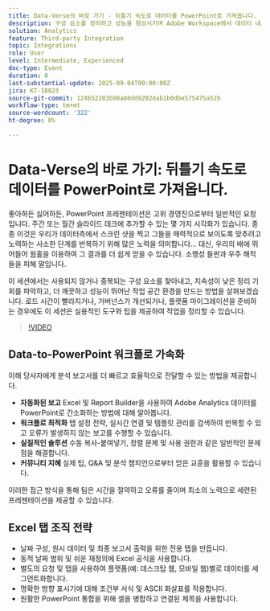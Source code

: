 ```yaml
---
title: Data-Verse의 바로 가기 - 뒤틀기 속도로 데이터를 PowerPoint로 가져옵니다.
description: 구성 요소를 정리하고 성능을 향상시키며 Adobe Workspace에서 데이터 내보내기를 간소화하는 팁을 통해 PowerPoint 보고 속도를 높입니다.
solution: Analytics
feature: Third-party Integration
topic: Integrations
role: User
level: Intermediate, Experienced
doc-type: Event
duration: 0
last-substantial-update: 2025-09-04T00:00:00Z
jira: KT-18823
source-git-commit: 124b52203b98a80dd9202dab1b0dbe575475a52b
workflow-type: tm+mt
source-wordcount: '322'
ht-degree: 0%

---
```



# Data-Verse의 바로 가기: 뒤틀기 속도로 데이터를 PowerPoint로 가져옵니다.

좋아하든 싫어하든, PowerPoint 프레젠테이션은 고위 경영진으로부터 일반적인 요청입니다. 주간 또는 월간 슬라이드 데크에 추가할 수 있는 몇 가지 시각화가 있습니다. 종종 이것은 우리가 데이터측에서 스크린 샷을 찍고 그들을 매력적으로 보이도록 맞추려고 노력하는 사소한 단계를 반복하기 위해 많은 노력을 의미합니다... 대신, 우리의 배에 뛰어들어 웜홀을 이용하여 그 결과를 더 쉽게 얻을 수 있습니다. 소행성 들판과 우주 해적들을 피해 말입니다.

이 세션에서는 사용되지 않거나 중복되는 구성 요소를 찾아내고, 지속성이 낮은 정리 기회를 파악하고, 더 깨끗하고 성능이 뛰어난 작업 공간 환경을 만드는 방법을 살펴보겠습니다. 로드 시간이 빨라지거나, 거버넌스가 개선되거나, 플랫폼 마이그레이션을 준비하는 경우에도 이 세션은 실용적인 도구와 팁을 제공하여 작업을 정리할 수 있습니다.

>[!VIDEO](https://video.tv.adobe.com/v/3471119/?learn=on&enablevpops)

## Data-to-PowerPoint 워크플로 가속화

이해 당사자에게 분석 보고서를 더 빠르고 효율적으로 전달할 수 있는 방법을 제공합니다.

* **자동화된 보고** Excel 및 Report Builder을 사용하여 Adobe Analytics 데이터를 PowerPoint로 간소화하는 방법에 대해 알아봅니다.
* **워크플로 최적화** 탭 설정 전략, 실시간 연결 및 템플릿 관리를 검색하여 반복할 수 있고 오류가 발생하지 않는 보고를 수행할 수 있습니다.
* **실질적인 솔루션** 수동 복사-붙여넣기, 정렬 문제 및 사용 권한과 같은 일반적인 문제점을 해결합니다.
* **커뮤니티 지혜** 실제 팁, Q&amp;A 및 분석 챔피언으로부터 얻은 교훈을 활용할 수 있습니다.

이러한 접근 방식을 통해 팀은 시간을 절약하고 오류를 줄이며 최소의 노력으로 세련된 프레젠테이션을 제공할 수 있습니다.

## Excel 탭 조직 전략

* 날짜 구성, 원시 데이터 및 최종 보고서 출력을 위한 전용 탭을 만듭니다.
* 동적 날짜 범위 및 쉬운 재정의에 Excel 공식을 사용합니다.
* 별도의 요청 및 탭을 사용하여 플랫폼(예: 데스크탑 웹, 모바일 웹)별로 데이터를 세그먼트화합니다.
* 명확한 방향 표시기에 대해 조건부 서식 및 ASCII 화살표를 적용합니다.
* 원활한 PowerPoint 통합을 위해 셀을 병합하고 연결된 제목을 사용합니다.